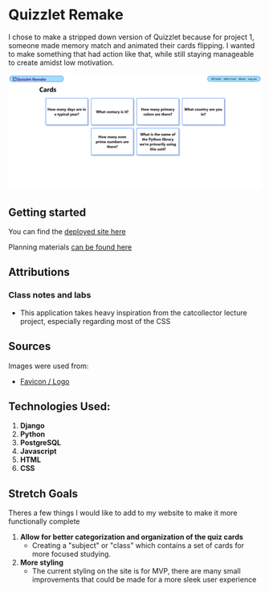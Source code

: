 # Quizzlet Remake
I chose to make a stripped down version of Quizzlet because for project 1, someone made memory match and animated their cards flipping. I wanted to make something that had action like that, while still staying manageable to create amidst low motivation.

![All cards index page](my_app\static\images\homePage.png)

## Getting started
You can find the [deployed site here](https://quizzlet-remake-0f553a9e2662.herokuapp.com/)

Planning materials [can be found here](https://trello.com/b/BFAK3Tbb/quizzlet-remake)

## Attributions
 ### Class notes and labs
 -  This application takes heavy inspiration from the catcollector lecture project, especially regarding most of the CSS

## Sources
Images were used from:
 - [Favicon / Logo](https://icons8.com/icons/set/quizlet)

## Technologies Used: 
1. **Django**
2. **Python**
3. **PostgreSQL**
3. **Javascript**
4. **HTML**
5. **CSS**

## Stretch Goals
Theres a few things I would like to add to my website to make it more functionally complete

1. **Allow for better categorization and organization of the quiz cards**
    * Creating a "subject" or "class" which contains a set of cards for more focused studying.
2. **More styling**
    * The current styling on the site is for MVP, there are many small improvements that could be made for a more sleek user experience
